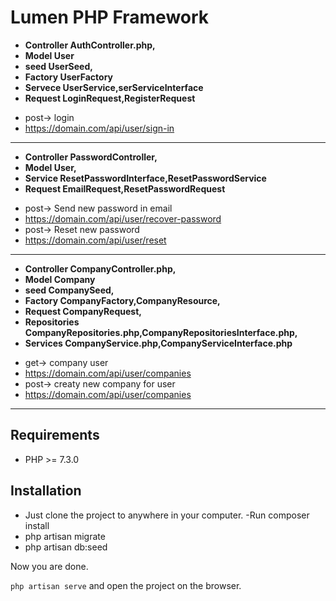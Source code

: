 # Lumen PHP Framework

* <b>Controller AuthController.php, 
* Model User
* seed UserSeed, 
* Factory UserFactory
* Servece UserService,serServiceInterface
* Request LoginRequest,RegisterRequest</b>

- post-> login
-  https://domain.com/api/user/sign-in
<hr>

* <b>Controller PasswordController, 
* Model User,
* Service ResetPasswordInterface,ResetPasswordService
* Request EmailRequest,ResetPasswordRequest </b>

- post-> Send new password in email
- https://domain.com/api/user/recover-password
- post-> Reset new password
- https://domain.com/api/user/reset
<hr>

* <b>Controller CompanyController.php, 
* Model Company
* seed CompanySeed, 
* Factory CompanyFactory,CompanyResource,
* Request CompanyRequest,
* Repositories CompanyRepositories.php,CompanyRepositoriesInterface.php,
* Services CompanyService.php,CompanyServiceInterface.php</b>

- get->  company user
- https://domain.com/api/user/companies
- post-> creaty new company for user
- https://domain.com/api/user/companies
 <hr>


## Requirements

- PHP >= 7.3.0

## Installation

- Just clone the project to anywhere in your computer.
  -Run  composer install  <br>
- php artisan migrate
- php artisan db:seed

Now you are done.
<br>

` php artisan serve ` and open the project on the browser. 
